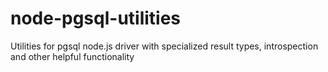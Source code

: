 # node-pgsql-utilities
Utilities for pgsql node.js driver with specialized result types, introspection and other helpful functionality
